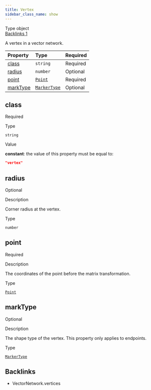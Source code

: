 ```yaml
---
title: Vertex
sidebar_class_name: show
---
```


<div className="section-badges">

<div className="badge type">
        <span className="label">Type</span>
        <span className="value">object</span>
      </div>

<a href="#backlinks" className="badge backlinks">
          <span className="label">Backlinks</span>
          <span className="value">1</span>
        </a>

</div>

A vertex in a vector network.

<div className="property-preview">

<div className="property-table">

| Property              | Type                                              | Required                                            |
| :-------------------- | :------------------------------------------------ | :-------------------------------------------------- |
| [class](#class)       | `string`                                          | <span className="property-required">Required</span> |
| [radius](#radius)     | `number`                                          | <span className="property-optional">Optional</span> |
| [point](#point)       | [`Point`](/specs/vectorgraphics/point)            | <span className="property-required">Required</span> |
| [markType](#marktype) | [`MarkerType`](/specs/vectorgraphics/marker-type) | <span className="property-optional">Optional</span> |

</div>

</div>

<div className="property">

<div className="property-heading">

## class

<span className="property-required">Required</span>

</div>

<div className="property-item">

Type

`string`

</div>

<div className="property-item">

Value

<div className="value-description">

**constant**: the value of this property must be equal to:

```json
"vertex"
```

</div>

</div>

</div>

<div className="property">

<div className="property-heading">

## radius

<span className="property-optional">Optional</span>

</div>

<div className="property-item">

Description

Corner radius at the vertex.

</div>

<div className="property-item">

Type

`number`

</div>

</div>

<div className="property">

<div className="property-heading">

## point

<span className="property-required">Required</span>

</div>

<div className="property-item">

Description

The coordinates of the point before the matrix transformation.

</div>

<div className="property-item">

Type

[`Point`](/specs/vectorgraphics/point)

</div>

</div>

<div className="property">

<div className="property-heading">

## markType

<span className="property-optional">Optional</span>

</div>

<div className="property-item">

Description

The shape type of the vertex. This property only applies to endpoints.

</div>

<div className="property-item">

Type

[`MarkerType`](/specs/vectorgraphics/marker-type)

</div>

</div>

<div id="backlinks" className="section-backlinks">

<div className="backlinks-title"><h2>Backlinks</h2></div>

<ul className="backlinks-list">

<li className="backlink">
      <Link to='/specs/vectorgraphics/vector-network#vertices'>VectorNetwork.vertices</Link>
      </li>

</ul>

</div>
